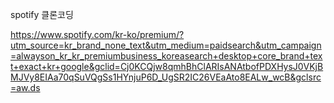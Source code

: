 spotify 클론코딩 

https://www.spotify.com/kr-ko/premium/?utm_source=kr_brand_none_text&utm_medium=paidsearch&utm_campaign=alwayson_kr_kr_premiumbusiness_koreasearch+desktop+core_brand+text+exact+kr+google&gclid=Cj0KCQjw8qmhBhClARIsANAtbofPDXHysJ0VKjBMJVy8EIAa70qSuVQgSs1HYnjuP6D_UgSR2IC26VEaAto8EALw_wcB&gclsrc=aw.ds